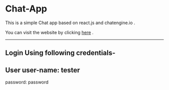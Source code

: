 # Chat-App
This is a simple Chat app based on react.js and chatengine.io .

You can visit the website by clicking [here](https://chitchat-raghurajj.netlify.app/) .

---
Login Using following credentials-
-
User user-name: tester
-
password: password
